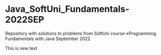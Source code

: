 # Java_SoftUni_Fundamentals-2022SEP
Repository with solutions to problems from SoftUni course->Programming Fundamentals with Java September 2022

This is new text
